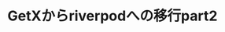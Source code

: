 ---
title: "GetXからriverpodへの移行part2"
emoji: "🧑‍💻"
type: "idea" # tech: 技術記事 / idea: アイデア
topics: ["Flutter", "リファクタリング", "リーダブルコード"]
published: false
---